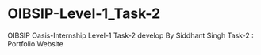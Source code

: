 # OIBSIP-Level-1_Task-2
OIBSIP Oasis-Internship Level-1 Task-2 develop By Siddhant Singh 
Task-2 : Portfolio Website
